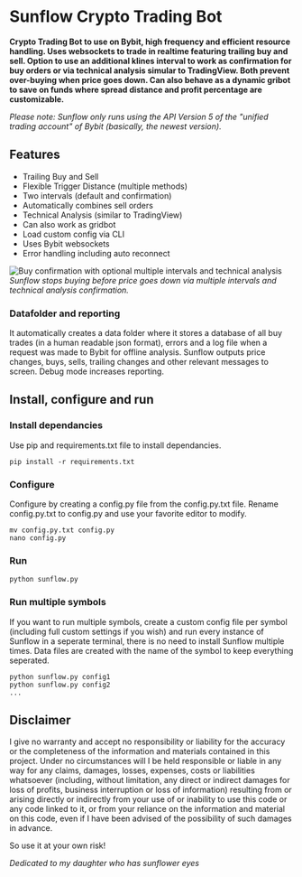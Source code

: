 # Sunflow Crypto Trading Bot
**Crypto Trading Bot to use on Bybit, high frequency and efficient resource handling. Uses websockets to trade in realtime featuring trailing buy and sell. Option to use an additional klines interval to work as confirmation for buy orders or via technical analysis simular to TradingView. Both prevent over-buying when price goes down. Can also behave as a dynamic gribot to save on funds where spread distance and profit percentage are customizable.**

_Please note: Sunflow only runs using the API Version 5 of the "unified trading account" of Bybit (basically, the newest version)._

## Features
- Trailing Buy and Sell
- Flexible Trigger Distance (multiple methods)
- Two intervals (default and confirmation)
- Automatically combines sell orders
- Technical Analysis (similar to TradingView)
- Can also work as gridbot
- Load custom config via CLI
- Uses Bybit websockets
- Error handling including auto reconnect

![Buy confirmation with optional multiple intervals and technical analysis](https://github.com/eppenga/Sunflow-Cryptobot/assets/4440994/90184716-a793-4c1a-8907-4d746809c763)
_Sunflow stops buying before price goes down via multiple intervals and technical analysis confirmation._

### Datafolder and reporting
It automatically creates a data folder where it stores a database of all buy trades (in a human readable json format), errors and a log file when a request was made to Bybit for offline analysis. Sunflow outputs price changes, buys, sells, trailing changes and other relevant messages to screen. Debug mode increases reporting.

## Install, configure and run

### Install dependancies
Use pip and requirements.txt file to install dependancies.
```
pip install -r requirements.txt
```

### Configure
Configure by creating a config.py file from the config.py.txt file. Rename config.py.txt to config.py and use your favorite editor to modify.
```
mv config.py.txt config.py
nano config.py
```

### Run
```
python sunflow.py
```

### Run multiple symbols
If you want to run multiple symbols, create a custom config file per symbol (including full custom settings if you wish) and run every instance of Sunflow in a seperate terminal, there is no need to install Sunflow multiple times. Data files are created with the name of the symbol to keep everything seperated.
```
python sunflow.py config1
python sunflow.py config2
...
```

## Disclaimer
I give no warranty and accept no responsibility or liability for the accuracy or the completeness of the information and materials contained in this project. Under no circumstances will I be held responsible or liable in any way for any claims, damages, losses, expenses, costs or liabilities whatsoever (including, without limitation, any direct or indirect damages for loss of profits, business interruption or loss of information) resulting from or arising directly or indirectly from your use of or inability to use this code or any code linked to it, or from your reliance on the information and material on this code, even if I have been advised of the possibility of such damages in advance.

So use it at your own risk!

_Dedicated to my daughter who has sunflower eyes_
